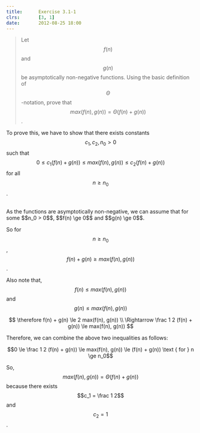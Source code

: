 ```yaml
---
title:      Exercise 3.1-1
clrs:       [3, 1]
date:       2012-08-25 18:00
---
```


>Let $$f(n)$$ and $$g(n)$$ be asymptotically non-negative functions. Using the basic definition of $$\Theta$$-notation, prove that $$max(f(n), g(n)) = \Theta(f(n) + g(n))$$.

To prove this, we have to show that there exists constants $$c_1, c_2, n_0 > 0$$ such that $$0 \le c_1 (f(n) + g(n)) \le max(f(n), g(n)) \le c_2 (f(n) + g(n))$$ for all $$n \ge n_0$$.

<br/>
As the functions are asymptotically non-negative, we can assume that for some $$n_0 > 0$$, $$f(n) \ge 0$$ and $$g(n) \ge 0$$.

So for $$n \ge n_0$$, $$f(n) + g(n) \ge max(f(n), g(n))$$.

Also note that, $$f(n) \le max(f(n), g(n))$$ and $$g(n) \le max(f(n), g(n))$$

$$
\therefore f(n) + g(n) \le 2 max(f(n), g(n)) \\
\Rightarrow \frac 1 2 (f(n) + g(n)) \le max(f(n), g(n))
$$

Therefore, we can combine the above two inequalities as follows:

$$0 \le \frac 1 2 (f(n) + g(n)) \le max(f(n), g(n)) \le (f(n) + g(n)) \text { for }  n \ge n_0$$

So, $$max(f(n), g(n)) = \Theta(f(n) + g(n))$$ because there exists $$c_1 = \frac 1 2$$ and $$c_2 = 1$$.